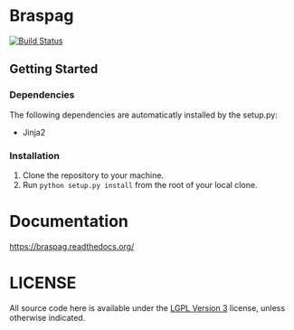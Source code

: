 # Braspag

[![Build Status](https://secure.travis-ci.org/luizalabs/braspag.png?branch=master)](https://travis-ci.org/luizalabs/braspag)

## Getting Started

### Dependencies

The following dependencies are automaticatly installed by the setup.py:

* Jinja2

### Installation

1. Clone the repository to your machine.
2. Run `python setup.py install` from the root of your local clone.

# Documentation

https://braspag.readthedocs.org/

# LICENSE

All source code here is available under the [LGPL Version 3][] license, unless
otherwise indicated.

  [LGPL Version 3]: http://www.gnu.org/licenses/lgpl.txt
